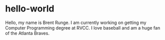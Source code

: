 # hello-world

Hello, my name is Brent Runge.  I am currently working on getting my Computer Programming degree at RVCC.  I love baseball and am a huge fan of the Atlanta Braves.
